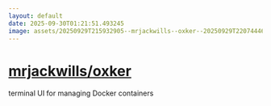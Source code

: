 ```yaml
---
layout: default
date: 2025-09-30T01:21:51.493245
image: assets/20250929T215932905--mrjackwills--oxker--20250929T220744463--cropped.png
---
```


# [mrjackwills/oxker](https://github.com/mrjackwills/oxker)

terminal UI for managing Docker containers
